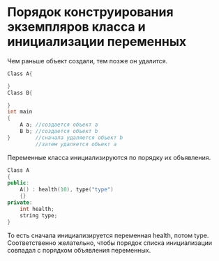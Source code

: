 # Порядок конструирования экземпляров класса и инициализации переменных
Чем раньше объект создали, тем позже он удалится.

```cpp
Class A{

}
Class B{

}
int main
{
	A a; //создается объект a
	B b; //создается объект b
}        //сначала удаляется объект b
		 //затем удаляется объект a
```

Переменные класса инициализируются по порядку их объявления.
```cpp
Class A
{
public:
	A() : health(10), type("type")
	{}
private:
	int health;
	string type;
}
```

То есть сначала инициализируется переменная health, потом type. Соответственно желательно, чтобы порядок списка инициализации совпадал с порядком объявления переменных.